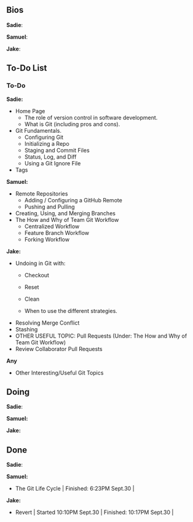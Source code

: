 ## Bios
**Sadie**:

**Samuel**:

**Jake**:

## To-Do List
### To-Do
**Sadie:** 
- Home Page
    - The role of version control in software development.
    - What is Git (including pros and cons).
- Git Fundamentals.
    - Configuring Git
    - Initializing a Repo
    - Staging and Commit Files
    - Status, Log, and Diff
    - Using a Git Ignore File
- Tags
  
**Samuel:** 
- Remote Repositories
    - Adding / Configuring a GitHub Remote
    - Pushing and Pulling
- Creating, Using, and Merging Branches
- The How and Why of Team Git Workflow
    - Centralized Workflow
    - Feature Branch Workflow
    - Forking Workflow



**Jake:** 
- Undoing in Git with:
    - Checkout
    - Reset

    - Clean 
    - When to use the different strategies.
- Resolving Merge Conflict
- Stashing
- OTHER USEFUL TOPIC: Pull Requests (Under: The How and Why of Team Git Workflow)
- Review Collaborator Pull Requests

**Any**
- Other Interesting/Useful Git Topics

## Doing
**Sadie**:

**Samuel:** 

**Jake:** 


## Done
**Sadie**:

**Samuel:** 
- The Git Life Cycle | Finished: 6:23PM Sept.30 |

**Jake:** 
- Revert | Started 10:10PM Sept.30 | Finished: 10:17PM Sept.30 |